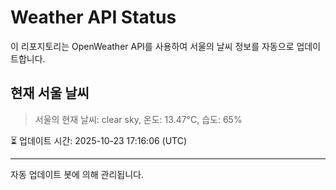 
# Weather API Status

이 리포지토리는 OpenWeather API를 사용하여 서울의 날씨 정보를 자동으로 업데이트합니다.

## 현재 서울 날씨
> 서울의 현재 날씨: clear sky, 온도: 13.47°C, 습도: 65%

⏳ 업데이트 시간: 2025-10-23 17:16:06 (UTC)

---
자동 업데이트 봇에 의해 관리됩니다.
